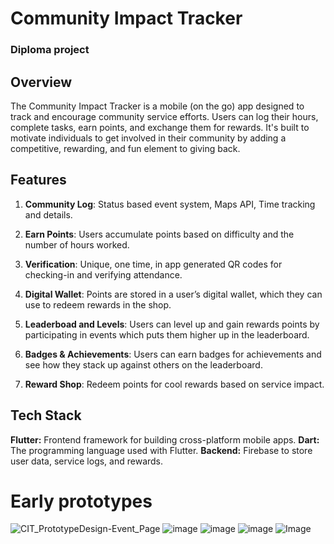 # Community Impact Tracker
### Diploma project

## Overview
The Community Impact Tracker is a mobile (on the go) app designed to track and encourage community service efforts. Users can log their hours, complete tasks, earn points, and exchange them for rewards. It's built to motivate individuals to get involved in their community by adding a competitive, rewarding, and fun element to giving back.

## Features
1. **Community Log**: Status based event system, Maps API, Time tracking and details.

2. **Earn Points**: Users accumulate points based on difficulty and the number of hours worked.

3. **Verification**: Unique, one time, in app generated QR codes for checking-in and verifying attendance.

4. **Digital Wallet**: Points are stored in a user’s digital wallet, which they can use to redeem rewards in the shop.

5. **Leaderboad and Levels**: Users can level up and gain rewards points by participating in events which puts them higher up in the leaderboard.

6. **Badges & Achievements**: Users can earn badges for achievements and see how they stack up against others on the leaderboard.

7. **Reward Shop**: Redeem points for cool rewards based on service impact.


## Tech Stack
**Flutter:** Frontend framework for building cross-platform mobile apps.
**Dart:** The programming language used with Flutter.
**Backend:** Firebase to store user data, service logs, and rewards.

# Early prototypes
![CIT_PrototypeDesign-Event_Page](https://github.com/user-attachments/assets/84d79cde-c873-40ec-becf-74ec4f5f0f9e)
![image](https://github.com/user-attachments/assets/aee09b36-4f50-44a4-a59f-3b55630ef7ec)
![image](https://github.com/user-attachments/assets/a0c8aa97-7b69-42bd-8247-c0cb88479c42)
![image](https://github.com/user-attachments/assets/d291f119-9d25-4895-90a1-15b7d2285e8a)
![Image](https://github.com/user-attachments/assets/51500249-ad52-415e-977e-2833bebeb657)

